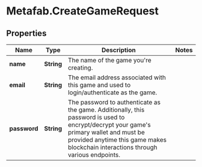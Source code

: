 # Metafab.CreateGameRequest

## Properties

Name | Type | Description | Notes
------------ | ------------- | ------------- | -------------
**name** | **String** | The name of the game you&#39;re creating. | 
**email** | **String** | The email address associated with this game and used to login/authenticate as the game. | 
**password** | **String** | The password to authenticate as the game. Additionally, this password is used to encrypt/decrypt your game&#39;s primary wallet and must be provided anytime this game makes blockchain interactions through various endpoints. | 



